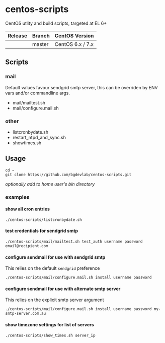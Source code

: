 # centos-scripts
CentOS utlity and build scripts, targeted at EL 6+

| Release     | Branch    | CentOS Version   |
| ----------- | --------- | ---------------- |
|             | master    | CentOS 6.x / 7.x |

## Scripts

### mail
Default values favour sendgrid smtp server, this can be overriden by ENV vars and/or commandline args.

 - mail/mailtest.sh
 - mail/configure.mail.sh

### other

 - listcronbydate.sh
 - restart_ntpd_and_sync.sh
 - showtimes.sh

## Usage

    cd ~
    git clone https://github.com/bgdevlab/centos-scripts.git

_optionally add to home user's bin directory_    

### examples
#### show all cron entries

    ./centos-scripts/listcronbydate.sh

#### test credentials for sendgrid smtp     

    ./centos-scripts/mail/mailtest.sh test_auth username password email@recipient.com

#### configure sendmail for use with sendgrid smtp 
This relies on the default `sendgrid` preference

    ./centos-scripts/mail/configure.mail.sh install username password    

#### configure sendmail for use with alternate smtp server
This relies on the explicit smtp server argument

    ./centos-scripts/mail/configure.mail.sh install username password my-smtp-server.com.au        

#### show timezone settings for list of servers

```
./centos-scripts/show_times.sh server_ip
```

#### 